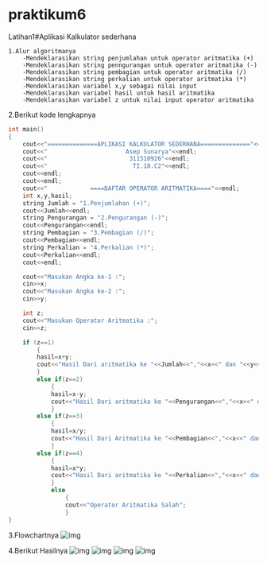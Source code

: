 # praktikum6
 
Latihan1#Aplikasi Kalkulator sederhana
```
1.Alur algoritmanya
	-Mendeklarasikan string penjumlahan untuk operator aritmatika (+)
	-Mendeklarasikan string penngurangan untuk operator aritmatika (-)	
	-Mendeklarasikan string pembagian untuk operator aritmatika (/)
	-Mendeklarasikan string perkalian untuk operator aritmatika (*)
	-Mendeklarasikan variabel x,y sebagai nilai input
	-Mendeklarasikan variabel hasil untuk hasil aritmatika
	-Mendeklarasikan variabel z untuk nilai input operator aritmatika
```
2.Berikut kode lengkapnya

```c++
int main()
{
    cout<<"==============APLIKASI KALKULATOR SEDERHANA=============="<<endl;
    cout<<"                      Asep Sunarya"<<endl;
    cout<<"                       311510926"<<endl;
    cout<<"                        TI.18.C2"<<endl;
    cout<<endl;
    cout<<endl;
    cout<<"            ====DAFTAR OPERATOR ARITMATIKA===="<<endl;
    int x,y,hasil;
    string Jumlah = "1.Penjumlahan (+)";
    cout<<Jumlah<<endl;
    string Pengurangan = "2.Pengurangan (-)";
    cout<<Pengurangan<<endl;
    string Pembagian = "3.Pembagian (/)";
    cout<<Pembagian<<endl;
    string Perkalian = "4.Perkalian (*)";
    cout<<Perkalian<<endl;
    cout<<endl;

    cout<<"Masukan Angka ke-1 :";
    cin>>x;
    cout<<"Masukan Angka ke-2 :";
    cin>>y;

    int z;
    cout<<"Masukan Operator Aritmatika :";
    cin>>z;

    if (z==1)
        {
        hasil=x+y;
        cout<<"Hasil Dari aritmatika ke "<<Jumlah<<","<<x<<" dan "<<y<<" = "<<hasil;
        }
        else if(z==2)
            {
            hasil=x-y;
            cout<<"Hasil Dari aritmatika ke "<<Pengurangan<<","<<x<<" dan "<<y<<" = "<<hasil;
            }
        else if(z==3)
            {
            hasil=x/y;
            cout<<"Hasil Dari Aritmatika ke "<<Pembagian<<","<<x<<" dan "<<y<<" = "<<hasil;
            }
        else if(z==4)
            {
            hasil=x*y;
            cout<<"Hasil Dari aritmatika ke "<<Perkalian<<","<<x<<" dan "<<y<<" = "<<hasil;
            }
            else
                {
                cout<<"Operator Aritmatika Salah";
                }
}
```
3.Flowchartnya
![img](https://raw.githubusercontent.com/aseps12/praktikum6/master/C.png)

4.Berikut Hasilnya
![img](https://raw.githubusercontent.com/aseps12/praktikum6/master/A.png)
![img](https://raw.githubusercontent.com/aseps12/praktikum6/master/2.png)
![img](https://raw.githubusercontent.com/aseps12/praktikum6/master/B.png)
![img](https://raw.githubusercontent.com/aseps12/praktikum6/master/4.png)
